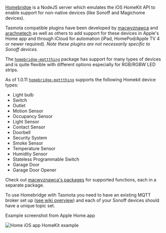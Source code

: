 [Homebridge](https://github.com/nfarina/homebridge) is a NodeJS server which emulates the iOS HomeKit API to enable support for non-native devices (like Sonoff and Magichome devices).

Tasmota compatible plugins have been developed by [macwyznawca](https://www.npmjs.com/~macwyznawca) and [arachnetech](https://www.npmjs.com/~arachnetech) as well as others to add support for these devices in Apple's Home app and through iCloud for automation (iPad, HomePod/Apple TV 4 or newer required).
_Note these plugins are not necessarily specific to Sonoff devices._

The [`homebridge-mqttthing`](https://www.npmjs.com/package/homebridge-mqttthing) package has support for many types of devices and is quite flexible with different options especially for RGB/RGBW LED strips.

As of 1.0.11 [`homebridge-mqttthing`](https://www.npmjs.com/package/homebridge-mqttthing) supports the following Homekit device types:
*  Light bulb
*  Switch
*  Outlet
*  Motion Sensor
*  Occupancy Sensor
*  Light Sensor
*  Contact Sensor
*  Doorbell
*  Security System
*  Smoke Sensor
*  Temperature Sensor
*  Humidity Sensor
*  Stateless Programmable Switch
*  Garage Door
*  Garage Door Opener

Check out [macwyznawca's packages](https://www.npmjs.com/~macwyznawca) for supported functions, each in a separate package.

To use Homebridge with Tasmota you need to have an existing MQTT broker set up ([see wiki overview](https://github.com/arendst/Tasmota/wiki/MQTT-Overview)) and each of your Sonoff devices should have a unique topic set.

Example screenshot from Apple Home.app

![Home iOS app HomeKit example](http://macwyznawca.pl/homekitsonoff.PNG)